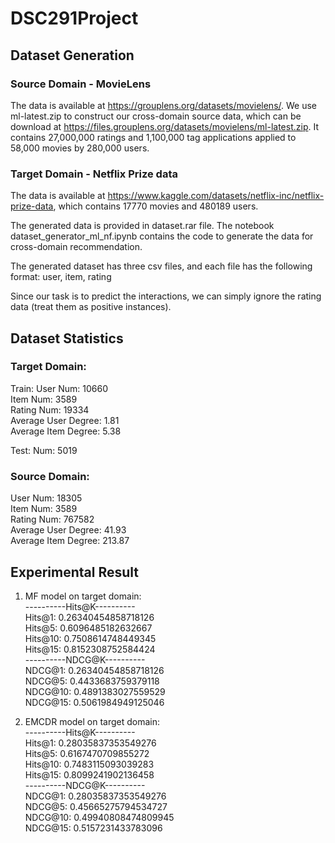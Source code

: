 # DSC291Project

## Dataset Generation
### Source Domain - MovieLens
The data is available at https://grouplens.org/datasets/movielens/. We use ml-latest.zip to construct our cross-domain source data, which can be download at https://files.grouplens.org/datasets/movielens/ml-latest.zip. It contains 27,000,000 ratings and 1,100,000 tag applications applied to 58,000 movies by 280,000 users.

### Target Domain - Netflix Prize data
The data is available at https://www.kaggle.com/datasets/netflix-inc/netflix-prize-data, which contains 17770 movies and 480189 users.

The generated data is provided in dataset.rar file. The notebook dataset_generator_ml_nf.ipynb contains the code to generate the data for cross-domain recommendation. 

The generated dataset has three csv files, and each file has the following format:
user, item, rating

Since our task is to predict the interactions, we can simply ignore the rating data (treat them as positive instances).

## Dataset Statistics
### Target Domain:  
Train:
User Num: 10660  
Item Num: 3589  
Rating Num: 19334  
Average User Degree: 1.81  
Average Item Degree: 5.38  

Test:
Num: 5019  
  
### Source Domain:  
User Num: 18305  
Item Num: 3589  
Rating Num: 767582  
Average User Degree: 41.93  
Average Item Degree: 213.87 

## Experimental Result
1. MF model on target domain:  
----------Hits@K----------  
Hits@1: 0.26340454858718126  
Hits@5: 0.6096485182632667  
Hits@10: 0.7508614748449345  
Hits@15: 0.8152308752584424  
----------NDCG@K----------  
NDCG@1: 0.26340454858718126  
NDCG@5: 0.4433683759379118  
NDCG@10: 0.4891383027559529  
NDCG@15: 0.5061984949125046  

2. EMCDR model on target domain:  
----------Hits@K----------  
Hits@1: 0.28035837353549276  
Hits@5: 0.6167470709855272  
Hits@10: 0.7483115093039283  
Hits@15: 0.8099241902136458  
----------NDCG@K----------  
NDCG@1: 0.28035837353549276  
NDCG@5: 0.45665275794534727  
NDCG@10: 0.49940808474809945  
NDCG@15: 0.5157231433783096  


